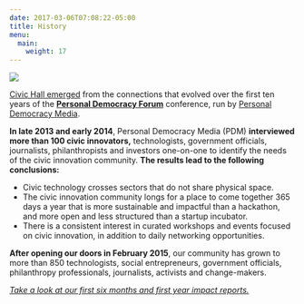 ```yaml
---
date: 2017-03-06T07:08:22-05:00
title: History
menu:
  main:
    weight: 17
---
```

[![](https://sites.google.com/a/civichall.org/membership-guide/_/rsrc/1480347989635/home/history/PDM.png?height=246&width=320)](https://sites.google.com/a/civichall.org/membership-guide/home/history/PDM.png?attredirects=0)

[Civic Hall emerged](http://www.gothamgazette.com/index.php/government/5519-in-new-civic-tech-hub-a-family-legacy-of-community-building-continues) from the connections that evolved over the first ten years of the [**Personal Democracy Forum**](http://go.personaldemocracy.com/) conference,
run by [Personal Democracy Media](https://personaldemocracy.com/about-us).

**In late 2013 and early 2014**, Personal Democracy Media (PDM) **interviewed more than 100 civic innovators,** technologists, government officials, journalists, philanthropists and investors one-on-one to identify the needs of the civic innovation community. **The results lead to the following conclusions:**

*   Civic technology crosses sectors that do not share physical space.
*   The civic innovation community longs for a place to come together 365 days a year that is more sustainable and impactful than a hackathon, and more open and less structured than a startup incubator.
*   There is a consistent interest in curated workshops and events focused on civic innovation, in addition to daily networking opportunities.

**After opening our doors in February 2015**, our community has grown to more than 850 technologists, social entrepreneurs, government officials, philanthropy professionals, journalists, activists and change-makers. 

_[Take a look at our first six months and first year impact reports.](http://civichall.org/about-civic-hall/impact-reports/)_

